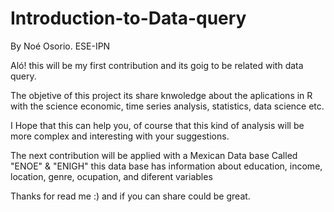 # Introduction-to-Data-query
By Noé Osorio. ESE-IPN

Aló! this will be my first contribution and its goig to be related with data query. 

The objetive of this project its share knwoledge about the aplications in R with the science economic, time series analysis, statistics, data science etc.

I Hope that this can help you, of course that this kind of analysis will be more complex and interesting with your suggestions.

The next contribution will be applied with a Mexican Data base Called "ENOE" & "ENIGH" this data base has information about education, income, location, genre, ocupation, and diferent variables

Thanks for read me :) and if you can share could be great.


